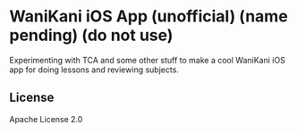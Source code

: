 # WaniKani iOS App (unofficial) (name pending) (do not use)

Experimenting with TCA and some other stuff to make a cool WaniKani iOS app for doing lessons and reviewing subjects.

## License

Apache License 2.0
